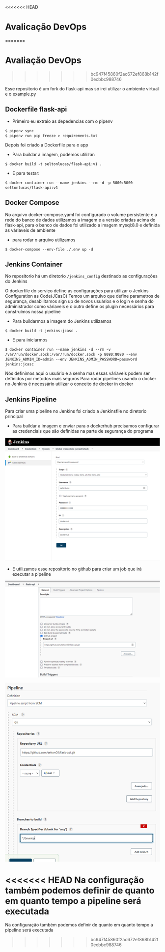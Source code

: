 <<<<<<< HEAD
# Avalicação DevOps
=======
# Avaliação DevOps
>>>>>>> bc947f45860f2ac672ef868b142f0ecbbc988746

Esse repositorio é um fork do flask-api mas só irei utilizar o ambiente virtual e o example.py

## Dockerfile flask-api

- Primeiro eu extraio as depedencias com o pipenv

``` 
$ pipenv sync
$ pipenv run pip freeze > requirements.txt
```

Depois foi criado a Dockerfile para o app

- Para buildar a imagem, podemos utilizar:

``` 
$ docker build -t seltonlucas/flask-api:v1 .
```

- E para testar:

``` 
$ docker container run --name jenkins --rm -d -p 5000:5000 seltonlucas/flask-api:v1
```

## Docker Compose

No arquivo docker-compose.yaml foi configurado o volume persistente e a rede do banco de dados
utilizamos a imagem e a versão criadas acima do flask-api, para o banco de dados foi utilizado a imagem mysql:8.0 e definida as váriaveis de ambiente

- para rodar o arquivo utilizamos

``` 
$ docker-compose --env-file ./.env up -d 
```

## Jenkins Container

No repositorio há um diretorio `/jenkins_config` destinado as configurações do Jenkins

O dockerfile do serviço define as configurações para utilizar o Jenkins Configuration as Code(JCasC)
Temos um arquivo que define parametros de segurança, desabilitamos sign up de novos usuários e o login e senha do administrador como váriaveis
e o outro define os plugin necessários para construímos nossa pipeline

- Para buildarmos a imagem do Jenkins utilizamos

``` 
$ docker build -t jenkins:jcasc .
```

- E para iniciarmos 

``` 
$ docker container run --name jenkins -d --rm -v /var/run/docker.sock:/var/run/docker.sock -p 8080:8080 --env JENKINS_ADMIN_ID=admin --env JENKINS_ADMIN_PASSWORD=password jenkins:jcasc
```

Nós definimos aqui o usuário e a senha mas essas váriaveis podem ser definidos por metodos mais seguros
Para rodar pipelines usando o docker no Jenkins é necessário utilizar o conceito de docker in docker

## Jenkins Pipeline

Para criar uma pipeline no Jenkins foi criado a Jenkinsfile no diretorio principal

- Para buildar a imagem e enviar para o dockerhub precisamos configurar as credenciais que são definidas na parte de segurança do programa

![Credenciais](imgs/jenkins1.png)

- E utilizamos esse repositorio no github para criar um job que irá executar a pipeline

![Escolha do repositorio no github](imgs/jenkins2.png)

![Configuração da Pipeline](imgs/jenkins3.png)

<<<<<<< HEAD
Na configuração também podemos definir de quanto em quanto tempo a pipeline será executada
=======
Na configuração também podemos definir de quanto em quanto tempo a pipeline será executada
>>>>>>> bc947f45860f2ac672ef868b142f0ecbbc988746
